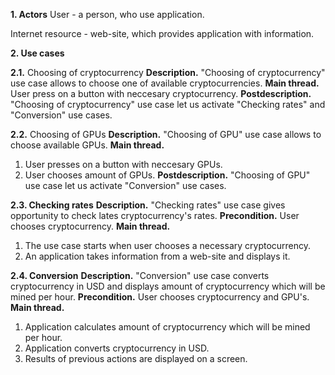 **1. Actors**
User - a person, who use application.

Internet resource - web-site, which provides application with information.

**2. Use cases**

**2.1.** Choosing of cryptocurrency 
**Description.** "Choosing of cryptocurrency" use case allows to choose one of available cryptocurrencies. 
**Main thread.** User press on a button with neccesary cryptocurrency.
**Postdescription.** "Choosing of cryptocurrency" use case let us activate "Checking rates" and "Conversion" use cases.

**2.2.** Choosing of GPUs
**Description.** "Choosing of GPU" use case allows to choose available GPUs. 
**Main thread.** 
1. User presses on a button with neccesary GPUs.
2. User chooses amount of GPUs.
**Postdescription.** "Choosing of GPU" use case let us activate "Conversion" use cases.

**2.3. Checking rates**
**Description.** "Checking rates" use case gives opportunity to check lates cryptocurrency's rates.
**Precondition.** User chooses cryptocurrency.
**Main thread.**
1. The use case starts when user chooses a necessary cryptocurrency.
2. An application takes information from a web-site and displays it.

**2.4. Conversion**
**Description.** "Conversion" use case converts cryptocurrency in USD and displays amount of cryptocurrency which will be mined per hour.
**Precondition.** User chooses cryptocurrency and GPU's.
**Main thread.**
1. Application calculates amount of cryptocurrency which will be mined per hour.
2. Application converts cryptocurrency in USD.
3. Results of previous actions are displayed on a screen. 
 
